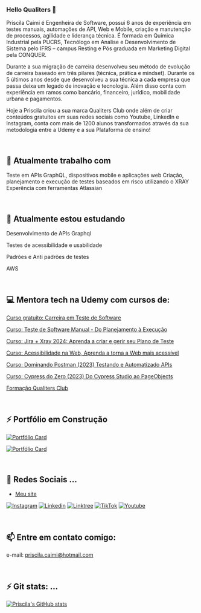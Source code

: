 ### Hello Qualiters 👋

Priscila Caimi é Engenheira de Software, possui 6 anos de experiência em testes manuais, automações de API, Web e Mobile, criação e manutenção de processos, agilidade e liderança técnica. É formada em Química Industrial pela PUCRS, Tecnólogo em Analise e Desenvolvimento de Sistema pelo IFRS – campus Resting e Pós graduada em Marketing Digital pela CONQUER.

Durante a sua migração de carreira desenvolveu seu método de evolução de carreira baseado em três pilares (técnica, prática e mindset). Durante os 5 últimos anos desde que desenvolveu a sua técnica a cada empresa que passa deixa um legado de inovação e tecnologia. Além disso conta com experiência em ramos como bancário, financeiro, jurídico, mobilidade urbana e pagamentos.

Hoje a Priscila criou a sua marca Qualiters Club onde além de criar conteúdos gratuitos em suas redes sociais como Youtube, LinkedIn e Instagram, conta com mais de 1200 alunos transformados através da sua metodologia entre a Udemy e a sua Plataforma de ensino!

<br>

## 🔭 Atualmente trabalho com 

Teste em APIs GraphQL, dispositivos mobile e aplicações web
Criação, planejamento e execução de testes baseados em risco utilizando o XRAY
Experência com ferramentas Atlassian

<br>

## 🌱 Atualmente estou estudando

Desenvolvimento de APIs Graphql

Testes de acessibilidade e usabilidade

Padrões e Anti padrões de testes

AWS

<br>

## 💻 Mentora tech na Udemy com cursos de: 

[Curso gratuíto: Carreira em Teste de Software](https://www.udemy.com/course/trilhe-sua-carreira-explorando-cargos-em-teste-de-software/learn/lecture/39170906?referralCode=79AF6260E0502A681750#overview)

[Curso: Teste de Software Manual - Do Planejamento à Execução](https://www.udemy.com/course/teste-de-software-manual-do-planejamento-a-execucao/learn/lecture/39172076?referralCode=058FAC22ED178AF903A8#overview)

[Curso: Jira + Xray 2024: Aprenda a criar e gerir seu Plano de Teste](https://www.udemy.com/course/jira-xray-2024-aprenda-a-criar-e-gerir-seu-plano-de-teste/learn/lecture/40753204?referralCode=D52F1DCF46A5F5D30970#overview)

[Curso: Acessibilidade na Web, Aprenda a torna a Web mais acessível](https://www.udemy.com/course/acessibilidade-na-web-aprenda-a-torna-a-web-mais-acessivel/learn/lecture/39389258?referralCode=A97606FF9022E8FE4A82#overview)

[Curso: Dominando Postman (2023) Testando e Automatizado APIs](https://www.udemy.com/course/dominando-postman-2023-testando-e-automatizado-apis/learn/lecture/39172776?referralCode=B3F60D02E7CD13CA9CAF#overview)

[Curso: Cypress do Zero (2023) Do Cypress Studio ao PageObjects](https://www.udemy.com/course/cypress-do-zero-2023-do-cypress-studio-ao-pageobjects/learn/lecture/39302978?referralCode=582149A71727BC0E9A93#overview)

[Formação Qualiters Club](https://www.qualitersclub.com/comunidade-qualiters-club)


<br>

## ⚡ Portfólio em Construção


[![Portfólio Card](https://github-readme-stats.vercel.app/api/pin/?username=pricaimiTech&repo=sauceDemoQAPortfolio)](https://github.com/pricaimiTech/sauceDemoQAPortfolio)


[![Portfólio Card](https://github-readme-stats.vercel.app/api/pin/?username=pricaimiTech&repo=parabank_test)](https://github.com/pricaimiTech/parabank_test)


<br>

## 💬 Redes Sociais ...

- [Meu site](https://priscilacaimi.notion.site/Hello-Qualiters-47753df8631746e0920957c628ac3739)

[![Instagram](https://img.shields.io/badge/Instagram-E4405F?style=for-the-badge&logo=instagram&logoColor=white)](https://www.instagram.com/priscila.caimi/)
[![Linkedin](https://img.shields.io/badge/LinkedIn-0077B5?style=for-the-badge&logo=linkedin&logoColor=white)](https://www.linkedin.com/in/priscilacaimi/)
[![Linktree](https://img.shields.io/badge/linktree-39E09B?style=for-the-badge&logo=linktree&logoColor=white)](https://linktr.ee/priscilacaimi)
[![TikTok](https://img.shields.io/badge/TikTok-000000?style=for-the-badge&logo=tiktok&logoColor=white)](https://www.tiktok.com/@priscila.caimi)
[![Youtube](https://img.shields.io/badge/YouTube-FF0000?style=for-the-badge&logo=youtube&logoColor=white)](https://www.youtube.com/@qualitersclub)


<br>

## 📫 Entre em contato comigo:
e-mail: priscila.caimi@hotmail.com


<br>

## ⚡ Git stats: ...

[![Priscila's GitHub stats](https://github-readme-stats.vercel.app/api?username=pricaimiTech&theme=outrun)](https://github.com/pricaimiTech/github-readme-stats)

